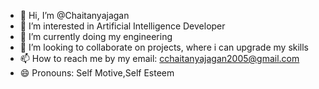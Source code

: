 - 👋 Hi, I’m @Chaitanyajagan
- 👀 I’m interested in Artificial Intelligence Developer
- 🌱 I’m currently doing my engineering 
- 💞️ I’m looking to collaborate on projects, where i can upgrade my skills
- 📫 How to reach me by my email: cchaitanyajagan2005@gmail.com
- 😄 Pronouns: Self Motive,Self Esteem

<!---
Chaitanyajagan/Chaitanyajagan is a ✨ special ✨ repository because its `README.md` (this file) appears on your GitHub profile.
You can click the Preview link to take a look at your changes.
--->
